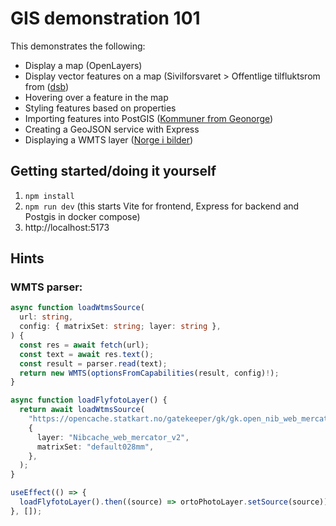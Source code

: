 # GIS demonstration 101

This demonstrates the following:

- Display a map (OpenLayers)
- Display vector features on a map (Sivilforsvaret > Offentlige tilfluktsrom from ([dsb](https://kart.dsb.no/))
- Hovering over a feature in the map
- Styling features based on properties
- Importing features into PostGIS ([Kommuner from Geonorge](https://kartkatalog.geonorge.no/metadata/administrative-enheter-kommuner/041f1e6e-bdbc-4091-b48f-8a5990f3cc5b))
- Creating a GeoJSON service with Express
- Displaying a WMTS layer ([Norge i bilder](https://register.geonorge.no/inspire-statusregister/norge-i-bilder-wms-ortofoto/dcee8bf4-fdf3-4433-a91b-209c7d9b0b0f))

## Getting started/doing it yourself

1. `npm install`
2. `npm run dev` (this starts Vite for frontend, Express for backend and Postgis in docker compose)
3. http://localhost:5173

## Hints

### WMTS parser:

```typescript
async function loadWtmsSource(
  url: string,
  config: { matrixSet: string; layer: string },
) {
  const res = await fetch(url);
  const text = await res.text();
  const result = parser.read(text);
  return new WMTS(optionsFromCapabilities(result, config)!);
}

async function loadFlyfotoLayer() {
  return await loadWtmsSource(
    "https://opencache.statkart.no/gatekeeper/gk/gk.open_nib_web_mercator_wmts_v2?SERVICE=WMTS&REQUEST=GetCapabilities",
    {
      layer: "Nibcache_web_mercator_v2",
      matrixSet: "default028mm",
    },
  );
}

useEffect(() => {
  loadFlyfotoLayer().then((source) => ortoPhotoLayer.setSource(source));
}, []);
```

